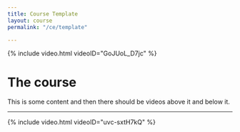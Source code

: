 ```yaml
---
title: Course Template
layout: course
permalink: "/ce/template"

---
```

{% include video.html videoID="GoJUoL_D7jc" %}

# The course
This is some content and then there should be videos above it and below it. 

---

{% include video.html videoID="uvc-sxtH7kQ" %}